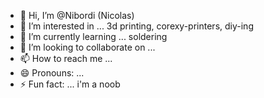 - 👋 Hi, I’m @Nibordi (Nicolas)
- 👀 I’m interested in ... 3d printing, corexy-printers, diy-ing
- 🌱 I’m currently learning ... soldering 
- 💞️ I’m looking to collaborate on ...
- 📫 How to reach me ...
- 😄 Pronouns: ...
- ⚡ Fun fact: ... i'm a noob

<!---
Nibordi/Nibordi is a ✨ special ✨ repository because its `README.md` (this file) appears on your GitHub profile.
You can click the Preview link to take a look at your changes.
--->
